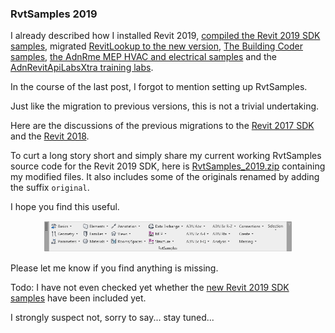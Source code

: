 <head>
<meta http-equiv="Content-Type" content="text/html; charset=utf-8">
<link rel="stylesheet" type="text/css" href="bc.css">
<!--
<script src="run_prettify.js" type="text/javascript"></script>
<script src="https://google-code-prettify.googlecode.com/svn/loader/run_prettify.js" type="text/javascript"></script>
-->
<script src="https://cdn.rawgit.com/google/code-prettify/master/loader/run_prettify.js" type="text/javascript"></script>
</head>

<!---

- compare existing VB.NET dlls and the paths specified in RvtSamples.txt
  $ find . | grep VB | grep dll | grep bin | sort
  $ grep VB.*dll RvtSamples.txt | sort | uniq | sed 's.\\./.g' | sed 's,C:/a/lib/revit/2018.1/SDK/Samples,.,'

- /a/doc/revit/tbc/git/a/zip/RvtSamples_2019.zip

- todo: add new SDK samples to RvtSamples

#RevitAPI @AutodeskRevit #bim #dynamobim @AutodeskForge #ForgeDevCon 

I set up RvtSamples for the Revit 2019 SDK samples.
Just like the migration to previous versions, this is not a trivial undertaking.
To cut a long story short and simply share my current working RvtSamples source code for the Revit 2019 SDK, here
is RvtSamples_2019.zip containing my modified files...

--->

### RvtSamples 2019

I already described how I installed Revit 2019,
[compiled the Revit 2019 SDK samples](http://thebuildingcoder.typepad.com/blog/2018/04/compiling-the-revit-2019-sdk-samples.html),
migrated [RevitLookup to the new version](http://thebuildingcoder.typepad.com/blog/2018/04/revitlookup-2019-and-new-sdk-samples.html),
[The Building Coder samples](http://thebuildingcoder.typepad.com/blog/2018/04/forge-rvt-to-ifc-adn-xtra-tbc-and-adnrme-updates.html#2),
[the AdnRme MEP HVAC and electrical samples](http://thebuildingcoder.typepad.com/blog/2018/04/forge-rvt-to-ifc-adn-xtra-tbc-and-adnrme-updates.html#3) and
the [AdnRevitApiLabsXtra training labs](http://thebuildingcoder.typepad.com/blog/2018/04/forge-rvt-to-ifc-adn-xtra-tbc-and-adnrme-updates.html#4).

In the course of the last post, I forgot to mention setting up RvtSamples.

Just like the migration to previous versions, this is not a trivial undertaking.

Here are the discussions of the previous migrations to 
the [Revit 2017 SDK](http://thebuildingcoder.typepad.com/blog/2016/04/rvtsamples-for-revit-2017.html) and
the [Revit 2018](http://thebuildingcoder.typepad.com/blog/2017/05/sdk-update-rvtsamples-and-modifying-grid-end-point.html#3).

To curt a long story short and simply share my current working RvtSamples source code for the Revit 2019 SDK, here
is [RvtSamples_2019.zip](zip/RvtSamples_2019.zip) containing my modified files.
It also includes some of the originals renamed by adding the suffix `original`.

I hope you find this useful.

<center>
<img src="img/RvtSamples_2019.png" alt="RvtSamples 2019" width="400"/>
</center>

Please let me know if you find anything is missing.

Todo: I have not even checked yet whether
the [new Revit 2019 SDK samples](http://thebuildingcoder.typepad.com/blog/2018/04/revitlookup-2019-and-new-sdk-samples.html#3) have
been included yet.

I strongly suspect not, sorry to say... stay tuned...